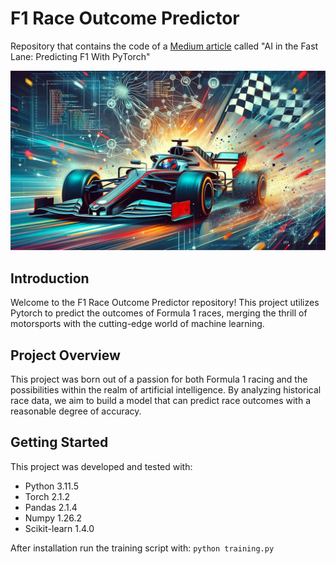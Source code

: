 # F1 Race Outcome Predictor

Repository that contains the code of a [Medium article](https://medium.com/@pkalkmen) called "AI in the Fast Lane: Predicting F1 With PyTorch"

![Decoding motorsport dynamics with Machine Learning](/predict.jpg "Decoding motorsport dynamics with Machine Learning")

## Introduction
Welcome to the F1 Race Outcome Predictor repository! This project utilizes Pytorch to predict the outcomes of Formula 1 races, merging the thrill of motorsports with the cutting-edge world of machine learning.

## Project Overview
This project was born out of a passion for both Formula 1 racing and the possibilities within the realm of artificial intelligence. By analyzing historical race data, we aim to build a model that can predict race outcomes with a reasonable degree of accuracy.

## Getting Started
This project was developed and tested with:
- Python 3.11.5
- Torch 2.1.2 
- Pandas 2.1.4
- Numpy 1.26.2
- Scikit-learn 1.4.0

After installation run the training script with:
```python training.py```
